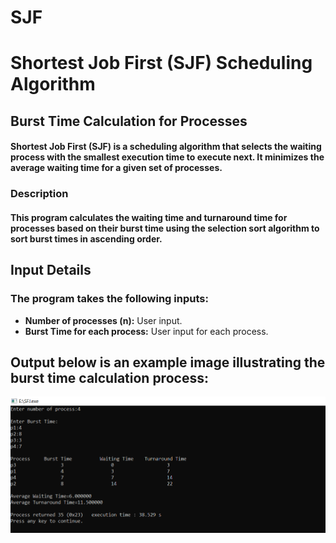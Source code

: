 # SJF
<h1>Shortest Job First (SJF) Scheduling Algorithm</h1>
<h2>Burst Time Calculation for Processes</h2>
<h4>Shortest Job First (SJF) is a scheduling algorithm that selects the waiting process with the smallest execution time to execute next. It minimizes the average waiting time for a given set of processes.</h4>
<h3>Description</h3>
<h4>This program calculates the waiting time and turnaround time for processes based on their burst time using the selection sort algorithm to sort burst times in ascending order.</h4>
<h2>Input Details</h2>
<h3>The program takes the following inputs:</h3>
<ul>
<li><strong>Number of processes (n):</strong> User input.</li>
<li><strong>Burst Time for each process:</strong> User input for each process.</li>
</ul>
<h2>Output below is an example image illustrating the burst time calculation process:</h2>
<img src="SJF.PNG" alt="Burst Time Calculation Example">

   

